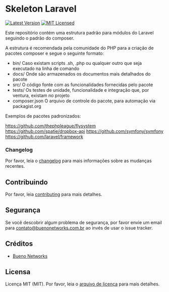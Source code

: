 #  Skeleton Laravel

[![Latest Version](https://img.shields.io/github/release/bueno-networks/skeleton.svg?style=flat-square)](https://github.com/bueno-networks/composer-skeleton-laravel/releases)
[![MIT Licensed](https://img.shields.io/badge/license-MIT-brightgreen.svg?style=flat-square)](license.md)

Este repositório contém uma estrutura padrão para módulos do Laravel seguindo o padrão do composer.

A estrutura é recomendada pela comunidade do PHP para a criação de pacotes composer e segue o 
seguinte formato:

* bin/ Caso existam scripts .sh, .php ou qualquer outro que seja executado na linha de comando
* docs/ Onde são armazenados os documentos mais detalhados do pacote
* src/ O código fonte com as funcionalidades fornecidas pelo pacote
* tests/ Os testes de unidade, funcionalidade e integração que, por ventura, existam no projeto
* composer.json O arquivo de controle do pacote, para automação via packagist.org

Exemplos de pacotes padronizados:

https://github.com/thephpleague/flysystem
https://github.com/spatie/dropbox-api
https://github.com/symfony/symfony
https://github.com/laravel/framework

### Changelog

Por favor, leia o [changelog](changelog.md) para mais informações sobre as mudanças recentes.

## Contribuindo

Por favor, leia [contributing](contributing.md) para mais detalhes.

## Segurança

Se você descobrir algum problema de segurança, por favor envie um email para contato@buenonetworks.com.br 
ao invés de usar o issue tracker.

## Créditos

- [Bueno Networks](https://github.com/bueno-networks)

## Licensa

Licença MIT (MIT). Por favor, leia o [arquivo de licença](license.md) para mais detalhes.
